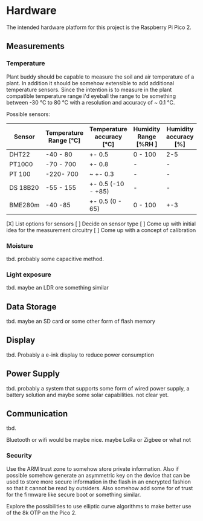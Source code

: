 # Hardware

The intended hardware platform for this project is the Raspberry Pi Pico 2.

## Measurements

### Temperature

Plant buddy should be capable to measure the soil and air temperature of a
plant. In addition it should be somehow extensible to add additional temperature
sensors. Since the intention is to measure in the plant compatible temperature
range i'd eyeball the range to be something between -30 °C to 80 °C with a
resolution and accuracy of ~ 0.1 °C.

Possible sensors:

<!-- prettier-ignore -->
| Sensor   | Temperature Range [°C] | Temperature accuracy [°C] | Humidity Range [%RH ] | Humidity accuracy [%] |
| -------- | ---------------------- | ------------------------- | --------------------- | --------------------- |
| DHT22    | -40 - 80               | +- 0.5                    | 0 - 100               | 2-5                   |
| PT1000   | -70 - 700              | +- 0.8                    | -                     | -                     |
| PT 100   | -220- 700              | ~ +- 0.3                  | -                     | -                     |
| DS 18B20 | -55 - 155              | +- 0.5 (-10 - +85)        | -                     | -                     |
| BME280m  | -40 -85                | +- 0.5 (0 - 65)           | 0 - 100               | +-3                   |

[X] List options for sensors
[ ] Decide on sensor type
[ ] Come up with initial idea for the measurement circuitry
[ ] Come up with a concept of calibration

### Moisture

tbd. probably some capacitive method.

### Light exposure

tbd. maybe an LDR ore something similar

## Data Storage

tbd. maybe an SD card or some other form of flash memory

## Display

tbd. Probably a e-ink display to reduce power consumption

## Power Supply

tbd. probably a system that supports some form of wired power supply, a battery
solution and maybe some solar capabilities. not clear yet.

## Communication

tbd.

Bluetooth or wifi would be maybe nice.
maybe LoRa or Zigbee or what not

### Security

Use the ARM trust zone to somehow store private information. Also if possible
somehow generate an asymmetric key on the device that can be used to store more
secure information in the flash in an encrypted fashion so that it cannot be
read by outsiders. Also somehow add some for of trust for the firmware like
secure boot or something similar.

Explore the possibilities to use elliptic curve algorithms to make better use of
the 8k OTP on the Pico 2.
